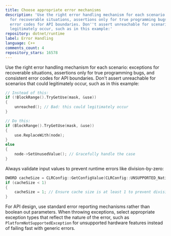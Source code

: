```yaml
---
title: Choose appropriate error mechanisms
description: 'Use the right error handling mechanism for each scenario: exceptions
  for recoverable situations, assertions only for true programming bugs, and consistent
  error codes for API boundaries. Don''t assert unreachable for scenarios that could
  legitimately occur, such as in this example:'
repository: dotnet/runtime
label: Error Handling
language: C++
comments_count: 4
repository_stars: 16578
---
```


Use the right error handling mechanism for each scenario: exceptions for recoverable situations, assertions only for true programming bugs, and consistent error codes for API boundaries. Don't assert unreachable for scenarios that could legitimately occur, such as in this example:

```cpp
// Instead of this:
if (!BlockRange().TryGetUse(mask, &use))
{
    unreached(); // Bad: this could legitimately occur
}

// Do this:
if (BlockRange().TryGetUse(mask, &use))
{
    use.ReplaceWith(node);
}
else 
{
    node->SetUnusedValue(); // Gracefully handle the case
}
```

Always validate input values to prevent runtime errors like division-by-zero:

```cpp
DWORD cacheSize = CLRConfig::GetConfigValue(CLRConfig::UNSUPPORTED_NativeToILOffsetCacheSize);
if (cacheSize < 1)
{
    cacheSize = 1; // Ensure cache size is at least 1 to prevent division-by-zero
}
```

For API design, use standard error reporting mechanisms rather than boolean out parameters. When throwing exceptions, select appropriate exception types that reflect the nature of the error, such as `PlatformNotSupportedException` for unsupported hardware features instead of failing fast with generic errors.
